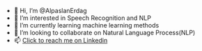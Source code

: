 - 👋 Hi, I’m @AlpaslanErdag
- 👀 I’m interested in Speech Recognition and NLP
- 🌱 I’m currently learning machine learning methods
- 💞️ I’m looking to collaborate on Natural Language Process(NLP)
- 📫 [Click to reach me on Linkedin](https://www.linkedin.com/in/alpaslanerdag/)

<!---
AlpaslanErdag/AlpaslanErdag is a ✨ special ✨ repository because its `README.md` (this file) appears on your GitHub profile.
You can click the Preview link to take a look at your changes.
--->
